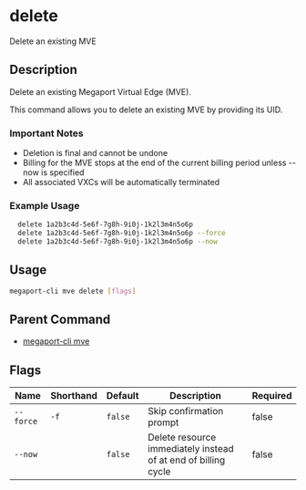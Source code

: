 # delete

Delete an existing MVE

## Description

Delete an existing Megaport Virtual Edge (MVE).

This command allows you to delete an existing MVE by providing its UID.

### Important Notes
  - Deletion is final and cannot be undone
  - Billing for the MVE stops at the end of the current billing period unless --now is specified
  - All associated VXCs will be automatically terminated

### Example Usage

```sh
  delete 1a2b3c4d-5e6f-7g8h-9i0j-1k2l3m4n5o6p
  delete 1a2b3c4d-5e6f-7g8h-9i0j-1k2l3m4n5o6p --force
  delete 1a2b3c4d-5e6f-7g8h-9i0j-1k2l3m4n5o6p --now
```


## Usage

```sh
megaport-cli mve delete [flags]
```



## Parent Command

* [megaport-cli mve](megaport-cli_mve.md)




## Flags

| Name | Shorthand | Default | Description | Required |
|------|-----------|---------|-------------|----------|
| `--force` | `-f` | `false` | Skip confirmation prompt | false |
| `--now` |  | `false` | Delete resource immediately instead of at end of billing cycle | false |



